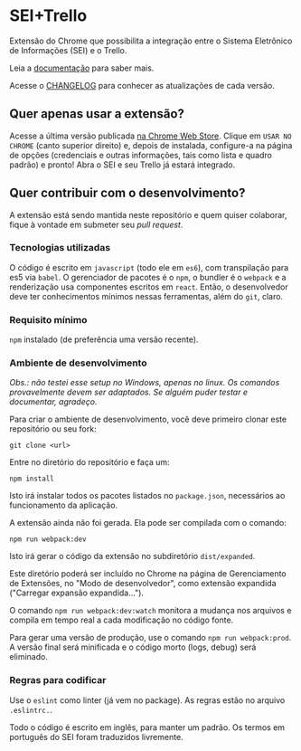# SEI+Trello

Extensão do Chrome que possibilita a integração entre o Sistema Eletrônico de Informações (SEI) e o Trello.

Leia a [documentação](https://luiscrjunior.github.io/sei-trello/) para saber mais.

Acesse o [CHANGELOG](CHANGELOG.md) para conhecer as atualizações de cada versão.

## Quer apenas usar a extensão?

Acesse a última versão publicada [na Chrome Web Store](https://chrome.google.com/webstore/detail/sei%2Btrello/dnjlkohajpocckjiddppmfhkpfdbkecl?hl=pt-BR). Clique em `USAR NO CHROME` (canto superior direito) e, depois de instalada, configure-a na página de opções (credenciais e outras informações, tais como lista e quadro padrão) e pronto! Abra o SEI e seu Trello já estará integrado.

## Quer contribuir com o desenvolvimento?

A extensão está sendo mantida neste repositório e quem quiser colaborar, fique à vontade em submeter seu _pull request_.

### Tecnologias utilizadas

O código é escrito em `javascript` (todo ele em `es6`), com transpilação para es5 via `babel`. O gerenciador de pacotes é o `npm`, o bundler é o `webpack` e a renderização usa componentes escritos em `react`. Então, o desenvolvedor deve ter conhecimentos mínimos nessas ferramentas, além do `git`, claro.

### Requisito mínimo

`npm` instalado (de preferência uma versão recente).

### Ambiente de desenvolvimento

_Obs.: não testei esse setup no Windows, apenas no linux. Os comandos provavelmente devem ser adaptados. Se alguém puder testar e documentar, agradeço._

Para criar o ambiente de desenvolvimento, você deve primeiro clonar este repositório ou seu fork:

```
git clone <url>
```

Entre no diretório do repositório e faça um:

```
npm install
```

Isto irá instalar todos os pacotes listados no `package.json`, necessários ao funcionamento da aplicação.

A extensão ainda não foi gerada. Ela pode ser compilada com o comando:

```
npm run webpack:dev
```

Isto irá gerar o código da extensão no subdiretório `dist/expanded`.

Este diretório poderá ser incluído no Chrome na página de Gerenciamento de Extensões, no "Modo de desenvolvedor", como extensão expandida ("Carregar expansão expandida...").

O comando `npm run webpack:dev:watch` monitora a mudança nos arquivos e compila em tempo real a cada modificação no código fonte.

Para gerar uma versão de produção, use o comando `npm run webpack:prod`. A versão final será minificada e o código morto (logs, debug) será eliminado.

### Regras para codificar

Use o `eslint` como linter (já vem no package). As regras estão no arquivo `.eslintrc.`.

Todo o código é escrito em inglês, para manter um padrão. Os termos em português do SEI foram traduzidos livremente.
